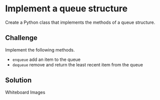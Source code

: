 # Implement a queue structure
Create a Python class that implements the methods of a queue structure.

## Challenge
Implement the following methods.

- `enqueue` add an item to the queue
- `dequeue` remove and return the least recent item from the queue

## Solution
Whiteboard Images
